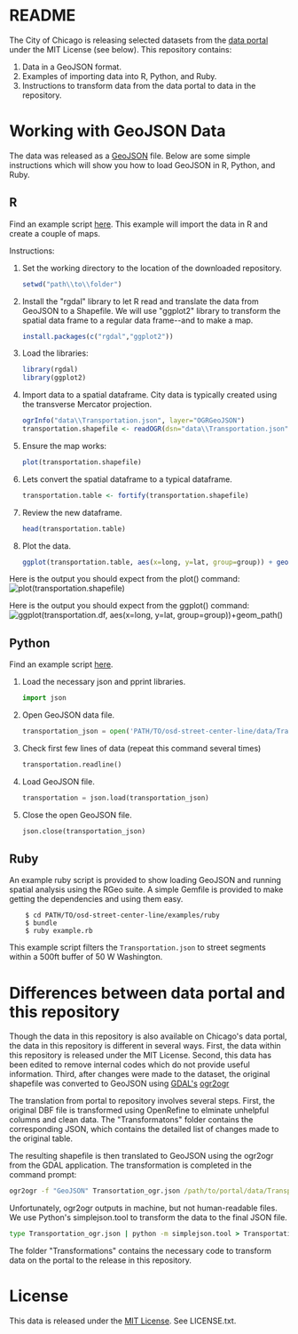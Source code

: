 README
======
The City of Chicago is releasing selected datasets from the [data portal](http://data.cityofchicago.org 'Chicago Data Portal') under the MIT License (see below). This repository contains:
1. Data in a GeoJSON format.
2. Examples of importing data into R, Python, and Ruby.
3. Instructions to transform data from the data portal to data in the repository.

Working with GeoJSON Data
=========================
The data was released as a [GeoJSON](http://www.geojson.org/geojson-spec.html) file. Below are some simple instructions which will show you how to load GeoJSON in R, Python, and Ruby.

R
---
Find an example script [here](/examples/Importing%20GeoJSON%20R%20Demo.R 'Importing GeoJSON data to R'). This example will import the data in R and create a couple of maps.

Instructions:

1. Set the working directory to the location of the downloaded repository.
    ```r
    setwd("path\\to\\folder")
    ```

2. Install the "rgdal" library to let R read and translate the data from GeoJSON to a Shapefile. We will use "ggplot2" library to transform the spatial data frame to a regular data frame--and to make a map.
    
    ```r
    install.packages(c("rgdal","ggplot2"))
    ```

3. Load the libraries:
    ```r
    library(rgdal)
    library(ggplot2)
    ```

4. Import data to a spatial dataframe. City data is typically created using the transverse Mercator projection.
    ```r
    ogrInfo("data\\Transportation.json", layer="OGRGeoJSON")
    transportation.shapefile <- readOGR(dsn="data\\Transportation.json", layer="OGRGeoJSON", p4s="+proj=tmerc +ellps=WGS84")
    ```

5. Ensure the map works:
    ```r
    plot(transportation.shapefile)
    ```

6. Lets convert the spatial dataframe to a typical dataframe.
    ```r
    transportation.table <- fortify(transportation.shapefile)
    ```

7. Review the new dataframe.
    ```r
    head(transportation.table)
    ```

8. Plot the data.
    ```r
    ggplot(transportation.table, aes(x=long, y=lat, group=group)) + geom_path()
    ```

Here is the output you should expect from the plot() command:
![plot(transportation.shapefile)](/examples/R-plot-street-center-lines.png)

Here is the output you should expect from the ggplot() command:
![ggplot(transportation.df, aes(x=long, y=lat, group=group))+geom_path()](/examples/R-ggplot-street-center-lines.png)
    
Python
------
Find an example script [here](/examples/Importing%20GeoJSON%20Python%20Demo.py 'Importing GeoJSON data to Python Demo').

1. Load the necessary json and pprint libraries.
	```python
	import json
	```

2. Open GeoJSON data file.
	```python
	transportation_json = open('PATH/TO/osd-street-center-line/data/Transportation.json', 'r')
	```

3. Check first few lines of data (repeat this command several times)
    ```python
    transportation.readline()
    ```

4. Load GeoJSON file.
	```python
	transportation = json.load(transportation_json)
	```

5. Close the open GeoJSON file.
	```python
	json.close(transportation_json)
	```

Ruby
----

An example ruby script is provided to show loading GeoJSON and running spatial analysis using the RGeo suite. A simple Gemfile is provided to make getting the dependencies and using them easy.

        $ cd PATH/TO/osd-street-center-line/examples/ruby
        $ bundle
        $ ruby example.rb

This example script filters the `Transportation.json` to street segments within a 500ft buffer of 50 W Washington.


Differences between data portal and this repository
===================================================
Though the data in this repository is also available on Chicago's data portal, the data in this repository is different in several ways. First, the data within this repository is released under the MIT License. Second, this data has been edited to remove internal codes which do not provide useful information. Third, after changes were made to the dataset, the original shapefile was converted to GeoJSON using [GDAL's](http://www.gdal.org/, 'Geospatial Data Abstraction Library') [ogr2ogr](http://www.gdal.org/ogr2ogr.html)

The translation from portal to repository involves several steps. First, the original DBF file is transformed using OpenRefine to elminate unhelpful columns and clean data. The "Transformatons" folder contains the corresponding JSON, which contains the detailed list of changes made to the original table.

The resulting shapefile is then translated to GeoJSON using the ogr2ogr from the GDAL application. The transformation is completed in the command prompt:
```bat
ogr2ogr -f "GeoJSON" Transortation_ogr.json /path/to/portal/data/Transportation.shp
```
Unfortunately, ogr2ogr outputs in machine, but not human-readable files. We use Python's simplejson.tool to transform the data to the final JSON file.
```bat
type Transportation_ogr.json | python -m simplejson.tool > Transportation.json
```

The folder "Transformations" contains the necessary code to transform data on the portal to the release in this repository.

License
=======
This data is released under the [MIT License](http://opensource.org/licenses/MIT 'MIT License'). See LICENSE.txt.